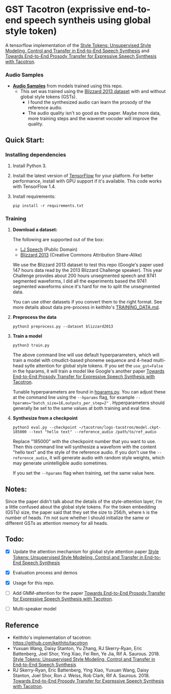 # GST Tacotron (exprissive end-to-end speech syntheis using global style token)

A tensorflow implementation of the [Style Tokens: Unsupervised Style Modeling, Control and Transfer in End-to-End Speech Synthesis](https://arxiv.org/abs/1803.09017) and [Towards End-to-End Prosody Transfer for Expressive Speech Synthesis with Tacotron](https://arxiv.org/abs/1803.09047).


### Audio Samples

  * **[Audio Samples](https:///syang1993.github.io/gst-tacotron/)** from models trained using this repo.
    * This set was trained using the [Blizzard 2013 dataset](https://www.synsig.org/index.php/Blizzard_Challenge_2013) with and without global style tokens (GSTs).
      * I found the synthesized audio can learn the prosody of the reference audio.
      * The audio quality isn't so good as the paper. Maybe more data, more training steps and the wavenet vocoder will improve the quality.
      

## Quick Start:

### Installing dependencies

1. Install Python 3.

2. Install the latest version of [TensorFlow](https://www.tensorflow.org/install/) for your platform. For better performance, install with GPU support if it's available. This code works with TensorFlow 1.4.

3. Install requirements:
   ```
   pip install -r requirements.txt
   ```

### Training

1. **Download a dataset:**

   The following are supported out of the box:
    * [LJ Speech](https://keithito.com/LJ-Speech-Dataset/) (Public Domain)
    * [Blizzard 2013](https://www.synsig.org/index.php/Blizzard_Challenge_2013) (Creative Commons Attribution Share-Alike)

   We use the Blizzard 2013 dataset to test this repo (Google's paper used 147 hours data read by the 2013 Blizzard Challenge speaker). This year Challenge provides about 200 hours unsegmented speech and 9741 segmented waveforms, I did all the experiments based the 9741 segmented waveforms since it's hard for me to split the unsegmented data.

   You can use other datasets if you convert them to the right format. See more details about data pre-process in keithito's [TRAINING_DATA.md](https://github.com/keithito/tacotron/blob/master/TRAINING_DATA.md).

2. **Preprocess the data**
    
   ```
   python3 preprocess.py --dataset blizzard2013
   ```

3. **Train a model**

   ```
   python3 train.py
   ```
   
   The above command line will use default hyperparameters, which will train a model with cmudict-based phoneme sequence and 4-head multi-head sytle attention for global style tokens. If you set the `use_gst=False` in the hparams, it will train a model like Google's another paper [Towards End-to-End Prosody Transfer for Expressive Speech Synthesis with Tacotron](https://arxiv.org/abs/1803.09047).

   Tunable hyperparameters are found in [hparams.py](hparams.py). You can adjust these at the command line using the `--hparams` flag, for example `--hparams="batch_size=16,outputs_per_step=2"` . Hyperparameters should generally be set to the same values at both training and eval time.

4. **Synthesize from a checkpoint**

   ```
   python3 eval.py --checkpoint ~/tacotron/logs-tacotron/model.ckpt-185000 --text "hello text" --reference_audio /path/to/ref_audio
   ```

    Replace "185000" with the checkpoint number that you want to use. Then this command line will synthesize a waveform with the content "hello text" and the style of the reference audio. If you don't use the `--reference_audio`, it will generate audio with random style weights, which may generate unintelligible audio sometimes. 

   If you set the `--hparams` flag when training, set the same value here.


## Notes:

  Since the paper didn't talk about the details of the style-attention layer, I'm a little confused about the global style tokens. For the token embedding (GSTs) size, the paper said that they set the size to 256/h, where `h` is the number of heads. I'm not sure whether I should initialize the same or different GSTs as attention memory for all heads.

## Todo:
- [x] Update the attention mechanism for global style attention paper [Style Tokens: Unsupervised Style Modeling, Control and Transfer in End-to-End Speech Synthesis](https://arxiv.org/abs/1803.09017)
- [x] Evaluation process and demos
- [x] Usage for this repo.
- [ ] Add GMM-attention for the paper [Towards End-to-End Prosody Transfer for Expressive Speech Synthesis with Tacotron](https://arxiv.org/abs/1803.09047).
- [ ] Multi-speaker model


## Reference
  -  Keithito's implementation of tacotron: https://github.com/keithito/tacotron
  -  Yuxuan Wang, Daisy Stanton, Yu Zhang, RJ Skerry-Ryan, Eric Battenberg, Joel Shor, Ying Xiao, Fei Ren, Ye Jia, Rif A. Saurous. 2018. [Style Tokens: Unsupervised Style Modeling, Control and Transfer in End-to-End Speech Synthesis](https://arxiv.org/abs/1803.09017)
  - RJ Skerry-Ryan, Eric Battenberg, Ying Xiao, Yuxuan Wang, Daisy Stanton, Joel Shor, Ron J. Weiss, Rob Clark, Rif A. Saurous. 2018. [Towards End-to-End Prosody Transfer for Expressive Speech Synthesis with Tacotron](https://arxiv.org/abs/1803.09047).
